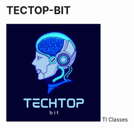 # TECTOP-BIT
![alt text](https://github.com/dioxfile/TECTOP-BIT/raw/master/tectopbit.jpeg)
TI Classes
